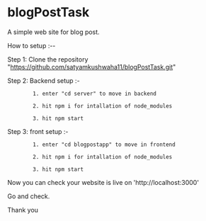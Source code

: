 # blogPostTask
A simple web site for blog post.

How to setup :--

  Step 1:  Clone the repository "https://github.com/satyamkushwaha11/blogPostTask.git"

  Step 2: Backend setup :-

            1. enter "cd server" to move in backend

            2. hit npm i for intallation of node_modules

            3. hit npm start 

  Step 3: front setup :-

            1. enter "cd blogpostapp" to move in frontend

            2. hit npm i for intallation of node_modules

            3. hit npm start 


  Now you can check your website is live on 'http://localhost:3000'
  

  Go and check.

  Thank you
  

